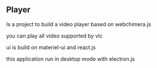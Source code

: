 Player
-------

Is a project to build a video player based on webchimera.js

you can play all video supported by vlc

ui is build on materiel-ui and react.js

this application run in desktop mode with electron.js

